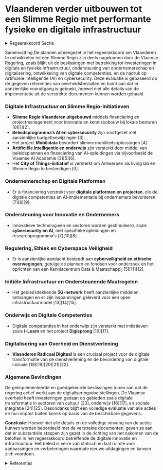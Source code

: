 # Vlaanderen verder uitbouwen tot een Slimme Regio met performante fysieke en digitale infrastructuur

<details>
        <summary>Regeerakkoord Sectie </summary>
        <p>2.3.5 Vlaanderen verder uitbouwen tot een Slimme Regio met performante fysieke en digitale infrastructuur Met het economisch- en innovatiebeleid nemen we het voortouw voor de transitie naar de digitale samenleving in Vlaanderen. Deze inspanningen moeten echter ondersteund worden en aangevuld worden door acties over alle beleidsdomeinen heen. Daarom stellen we een geïntegreerd plan op voor de verdere digitalisering in Vlaanderen en de valorisatie van artificiële intelligentie. Dit plan heeft betrekking op de baanbrekende O&O die verder moeten versterkt worden zoals de beleids-agenda’s en de projecten Mobilidata en I-learn, maar zal o.a. ook handelen over (netwerk)infra-structuur, ondernemerschap, digitale platformen, de ontwikkeling van digitale competenties bij lerenden, ondernemers en werknemers, kennisdif-fusie naar kmo’s en regelgeving en ethiek. Digitalisering dringt immers door in alle domeinen van het maatschappelijke verkeer: zorg, mobiliteit, onderwijs… Deze aanpak stemmen we ook af op de aanbevelingen van de SERV en de Europese doelstellingen ter zake. Artificiële intelligentie (AI) bevindt zich in de kern van alle nieuwe slimme technologieën. Het zal de samenleving en de bedrijven radicaal anders doen functioneren. AI heeft het potentieel om signifi-cante productiviteitsverbeteringen te realiseren. Evenzeer zal de kwaliteit van het leven stijgen door de inzet van AI. Het Vlaamse beleidsplan AI geeft invulling aan onze ambitie om in dit strate-gisch domein via onderzoek, opleiding en prakti-sche toepassingen bij bedrijven, Vlaanderen op de wereldkaart te zetten. De integratie van digitale technologieën, zoals AI, in ons dagelijks leven en onze economieën biedt enorme opportuniteiten maar brengt ook nieuwe risico’s met zich mee. Het aantal gevallen van cybercriminaliteit stijgt exponentieel. Bovendien richten hackers hun vizier vaker op bedrijven, met zware gevolgen: van cybergijzeling tot industriële spionage en zelfs gesaboteerde productie-systemen. Via het beleidsplan cybersecurity, gericht op onderzoek, praktische toepassingen bij bedrijven en opleiding, willen we in Vlaanderen een weerbare digitale economie uitbouwen. Vlaanderen moet de wereldreferentie zijn voor een aantal innovatieve technologieën en sectoren en moet een voortrekker zijn in het digitaal onderne-merschap. We maken van Vlaanderen dé proeftuin voor ondernemingen en burgers die de digitale toepassingen van de toekomst willen proeven. We zetten de beleidsprogramma’s en -projecten Artificiële Intelligentie, Cybersecurity, I-Learn en Mobilidata verder en zorgen er voor dat deze optimaal afgestemd blijven op de noden van de Vlaamse ondernemingen en hele maatschappij. We beginnen hiervoor bij de basis: we brengen Vlaanderen aan de top in digitale infrastructuur. Met de recente evoluties die zich voordoen in de markt wil de Vlaamse regering de motor zijn voor een gebiedsdekkend 5G-netwerk, volgens een open model van infrastructuurdeling waarop alle dienstverleners aan gelijke voorwaarden hun diensten kunnen aanbieden. Om dat model te garanderen, is het noodzakelijk dat de Vlaamse overheid substantieel participeert in de initia-tieven van de operatoren. De Vlaamse regering ziet erop toe dat eventuele bijkomende spelers onder dezelfde voorwaarden kunnen participeren. De Vlaamse overheid bouwt onze regio verder uit tot een Europese koploper op vlak van Slimme Regio’s. Vlaanderen zal lokale besturen maximaal ondersteunen om het beleid en implementaties rond slimme steden efficiënt en breed te ver spreiden. Smart Flanders, het samenwerkingsver-band van de Vlaamse overheid, vormt daarbij de basis van een gezamenlijke aanpak en kennisdeling. De Vlaamse overheid brengt daarbij steden en gemeenten met gelijkaardige uitdagingen samen en zorgt ervoor dat slimme toepassingen maxi-maal gemeenschappelijk kunnen geïmplemen-teerd worden, aan gelijkwaardige voorwaarden. Dit zal leiden tot meer (kosten)efficiëntie en kennisdeling in de verdere uitrol van slimme steden-beleid. Reeds bestaande initiatieven, zoals de “City of Things-oproep” van VLAIO worden waar nodig versterkt en eventueel uitgebreid om verder uit te groeien tot een Europese koploper op vlak van Slimme regio’s. We bestendigen Antwerpen als living lab voor het project City of Things, de proeftuin voor de stad van de toekomst. We hebben extra aandacht voor de drempels die men in kleine gemeenten en landelijke gebieden onder-vindt om deze technologie te implementeren. Vlaanderen zal lokale besturen ondersteunen in de verdere ontwikkeling van open databeheer. Dit moet ertoe leiden dat lokale besturen, in samen-werking met kenniscentra en andere actoren, geholpen worden in de uitdaging om van een grote hoeveelheid beschikbare data effectief te komen tot beleidsmatige verbeteringen. Het eigenaarschap van data blijft daarbij, tenzij anders overeengekomen, bij de bestuurlijke entiteit liggen in wiens opdracht de data verzameld wordt. We werken in overeenstemming met internatio-nale evoluties standaarden uit voor het poolen, openstellen en uitwisselen van data, met grootste respect voor de privacy van gebruikers. We testen deze uit in een aantal proefprojecten die inspelen op de grote maatschappelijke uitdagingen in Vlaanderen (bv. mobiliteit en gezondheidszorg). Onder het motto “Digitaal Eerst” moet elke interactie van ondernemers met de overheid op een eenvoudige, digitale manier af te handelen zijn. VLAIO treedt op als centraal aanspreekpunt van de Vlaamse overheid voor ondernemers volgens het “no wrong door, no single door principe”5 en beheert een e-loket voor onderne-mers waarop alle overheidsagentschappen aansluiten die dienstverlening aan ondernemers aanbieden. We bouwen het e-loket verder uit tot de unieke toegangspoort tot, en het opvolgsys-teem van, de Vlaamse dienstverlening en 5 Volgens dit principe worden ondernemers altijd de weg gewezen naar de juiste ondersteuning of dienstverlener, ongeacht waar ze in het VLAIO-netwerk komen aankloppen. ondersteuning aan ondernemers. We hanteren hierbij het principe van “éénmalige aanmelding”. De Vlaamse overheid neemt het voortouw bij experimenteren met nieuwe digitale toepassingen en transformaties in haar dienstverlening, de zorgsector, onderwijs, … EWI werkt actief mee aan het verminderen van de administratieve belasting voor bedrijven. Een grote maatschappelijke evolutie verwachten we de komende jaren met de commerciële uitrol van semiautonome voertuigen; we maken Vlaanderen klaar om bij de eersten in Europa het veilig gebruik van deze technologieën te kunnen benutten. We houden een internationaal toptechnolo-gie-festival dat minstens tweejaarlijks de wereld naar Vlaanderen haalt en het beste van Vlaanderen aan de wereld laat zien. </p>
        </details> 

Samenvatting
De plannen uiteengezet in het regeerakkoord om Vlaanderen te ontwikkelen tot een Slimme Regio zijn deels nagekomen door de Vlaamse Regering, zoals blijkt uit de beslissingen met betrekking tot investeringen in digitale en fysieke infrastructuur, ondersteuning van ondernemerschap en digitalisering, ontwikkeling van digitale competenties, en de nadruk op Artificiële Intelligentie (AI) en cybersecurity. Deze evaluatie is gebaseerd op de gegeven referenties van overheidsbesluiten en toont aan dat er aanzienlijke vooruitgang is geboekt, hoewel niet alle details van de implementatie uit de verstrekte documenten kunnen worden gehaald.

### Digitale Infrastructuur en Slimme Regio-initiatieven
- **Slimme Regio Vlaanderen uitgebouwd** middels financiering en projectmanagement voor innovatie en kennisopbouw bij lokale besturen \[0\]\[1\]\[2\].
- **Beleidsprogramma’s AI en cybersecurity** zijn voortgezet met aanzienlijke budgettoewijzingen \[3\].
- Het project **Mobilidata** bevordert slimme mobiliteitsoplossingen \[4\].
- **Artificiële Intelligentie en onderwijs** zijn versterkt door middel van beleidsplannen en financiering van AI-opleidingen via bijvoorbeeld de Vlaamse AI Academie \[3\]\[5\]\[6\].
- Het **City of Things-initiatief** is versterkt om Antwerpen als living lab en Slimme Regio te bestendigen \[0\].

### Ondernemerschap en Digitale Platformen
- Er is financiering verstrekt voor **digitale platformen en projecten**, die de digitale competenties en AI-implementatie bij ondernemers bevorderen \[7\]\[8\]\[9\].

### Ondersteuning voor Innovatie en Ondernemers
- Innovatieve technologieën en sectoren worden gestimuleerd, zoals **cybersecurity en AI**, met specifieke opleidingen en researchprogramma's \[7\]\[10\]\[8\].

### Regulering, Ethiek en Cyberspace Veiligheid
- Er is aanzienlijke aandacht besteedt aan **cyberveiligheid en ethische overwegingen**, getuige de plannen en fondsen voor onderzoek en het oprichten van een Kenniscentrum Data & Maatschappij \[5\]\[11\]\[12\].

### Initiële Infrastructuur en Ondersteunende Maatregelen
- Het gebiedsdekkende **5G-netwerk** heeft aanzienlijke middelen ontvangen en er zijn inspanningen geleverd voor een open infrastructuurmodel \[13\]\[14\]\[15\].

### Onderwijs en Digitale Competenties
- Digitale competenties in het onderwijs zijn versterkt met initiatieven zoals **I-Learn** en het project **Digisprong** \[16\]\[17\].

### Digitalisering van Overheid en Dienstverlening
- **Vlaanderen Radicaal Digitaal** is een cruciaal project voor de digitale transformatie van de dienstverlening en de bevordering van digitale inclusie \[18\]\[19\]\[20\]\[21\]\[22\].

### Algemene Bevindingen
De geïmplementeerde en goedgekeurde beslissingen tonen aan dat de regering actief werkt aan de digitaliseringsdoelstellingen. De Vlaamse overheid heeft investeringen gedaan op gebieden zoals digitale transformatie in sectoren van cultuur \[23\], onderwijs \[16\]\[17\], en sociale integratie \[24\]\[25\]. Desondanks blijft een volledige evaluatie van alle acties en hun impact buiten bereik op basis van de beschikbare gegevens.

**Conclusie**: Hoewel niet alle details en de volledige omvang van de acties kunnen worden beoordeeld met de verstrekte documenten, geven ze aan dat er substantiële stappen zijn gezet in de richting van het nakomen van de beloften in het regeerakkoord betreffende de digitale innovatie en infrastructuur. Het beleid is verre van statisch en laat ruimte voor aanpassingen en verbeteringen naarmate nieuwe uitdagingen en kansen zich voordoen.

<details>
        <summary> Referenties</summary>
        **[\[0\]](https://beslissingenvlaamseregering.vlaanderen.be/?search=Plan%20Vlaamse%20Veerkracht%3A%20Uitbouw%20Slimme%20Regio%20Vlaanderen%20door%20samenbrengen%20innovatiecapaciteit%20ondernemingen%20en%20stimuleren%20implementatie%20en%20kennisopbouw%20bij%20lokale%20besturen&dateOption=select&startDate=2021-06-04T08%3A00%3A00Z&endDate=2021-06-04T08%3A00%3A00Z)** : **(2021-06-04)** Plan Vlaamse Veerkracht: Uitbouw Slimme Regio Vlaanderen door samenbrengen innovatiecapaciteit ondernemingen en stimuleren implementatie en kennisopbouw bij lokale besturen 

**[\[1\]]** : **(2020-07-17)**  

**[\[2\]](https://beslissingenvlaamseregering.vlaanderen.be/?search=AI-onderzoeksprogramma%3A%20subsidie%20voor%20de%20periode%201%20januari%20tot%20en%20met%2030%20juni%202020%0A%0A&dateOption=select&startDate=2019-12-20T09%3A00%3A00Z&endDate=2019-12-20T09%3A00%3A00Z)** : **(2019-12-20)** AI-onderzoeksprogramma: subsidie voor de periode 1 januari tot en met 30 juni 2020

 

**[\[3\]](https://beslissingenvlaamseregering.vlaanderen.be/?search=Vlaams%20Beleidsplan%20Artifici%C3%ABle%20Intelligentie%20%28AI%29%2C%20Luik%20opleidingen%3A%20verlenging%20Vlaamse%20AI%20Academie%20%E2%80%93%20Werkjaar%202024&dateOption=select&startDate=2023-12-22T09%3A00%3A00Z&endDate=2023-12-22T09%3A00%3A00Z)** : **(2023-12-22)** Vlaams Beleidsplan Artificiële Intelligentie (AI), Luik opleidingen: verlenging Vlaamse AI Academie – Werkjaar 2024 

**[\[4\]](https://beslissingenvlaamseregering.vlaanderen.be/?search=Plan%20Vlaamse%20Veerkracht%3A%20Data%20Integratiediensten%20voor%20Slimme%20Mobiliteit&dateOption=select&startDate=2021-12-03T09%3A00%3A00Z&endDate=2021-12-03T09%3A00%3A00Z)** : **(2021-12-03)** Plan Vlaamse Veerkracht: Data Integratiediensten voor Slimme Mobiliteit 

**[\[5\]](https://beslissingenvlaamseregering.vlaanderen.be/?search=Vlaams%20Beleidsplan%20AI%20%E2%80%93%20Flankerend%20beleid%3A%20programma%20voor%20Burgerwetenschap%20AI&dateOption=select&startDate=2020-12-04T09%3A00%3A00Z&endDate=2020-12-04T09%3A00%3A00Z)** : **(2020-12-04)** Vlaams Beleidsplan AI – Flankerend beleid: programma voor Burgerwetenschap AI 

**[\[6\]](https://beslissingenvlaamseregering.vlaanderen.be/?search=Vlaamse%20AI-Academie%20%28VAIA%29%3A%20werkingssubsidie%202023&dateOption=select&startDate=2023-05-05T08%3A00%3A00Z&endDate=2023-05-05T08%3A00%3A00Z)** : **(2023-05-05)** Vlaamse AI-Academie (VAIA): werkingssubsidie 2023 

**[\[7\]](https://beslissingenvlaamseregering.vlaanderen.be/?search=Flankerende%20maatregelen%20hoger%20onderwijs%20in%20het%20kader%20van%20beleidsagenda%E2%80%99s%20artifici%C3%ABle%20intelligentie%20en%20cybersecurity%0A%0A&dateOption=select&startDate=2019-12-20T09%3A00%3A00Z&endDate=2019-12-20T09%3A00%3A00Z)** : **(2019-12-20)** Flankerende maatregelen hoger onderwijs in het kader van beleidsagenda’s artificiële intelligentie en cybersecurity

 

**[\[8\]](https://beslissingenvlaamseregering.vlaanderen.be/?search=Onderzoeksprogramma%20Artifici%C3%ABle%20Intelligentie%20%28AI%29%3A%2012%20miljoen%20euro%20subsidie%20werkjaar%202021&dateOption=select&startDate=2021-01-29T09%3A00%3A00Z&endDate=2021-01-29T09%3A00%3A00Z)** : **(2021-01-29)** Onderzoeksprogramma Artificiële Intelligentie (AI): 12 miljoen euro subsidie werkjaar 2021 

**[\[9\]](https://beslissingenvlaamseregering.vlaanderen.be/?search=Subsidie%20AI-plan%20onderzoeksluik&dateOption=select&startDate=2022-02-11T09%3A00%3A00Z&endDate=2022-02-11T09%3A00%3A00Z)** : **(2022-02-11)** Subsidie AI-plan onderzoeksluik 

**[\[10\]](https://beslissingenvlaamseregering.vlaanderen.be/?search=Vlaams%20Beleidsplan%20AI%20%E2%80%93%20Luik%20opleidingen%3A%20De%20Vlaamse%20AI%20Academie&dateOption=select&startDate=2020-06-19T08%3A00%3A00Z&endDate=2020-06-19T08%3A00%3A00Z)** : **(2020-06-19)** Vlaams Beleidsplan AI – Luik opleidingen: De Vlaamse AI Academie 

**[\[11\]](https://beslissingenvlaamseregering.vlaanderen.be/?search=Plan%20Vlaamse%20Veerkracht%3A%20Cybersecurity%20en%20uitrol%20centraal%20systeem%20van%20veiligheidsbouwstenen%20en%20het%20beheer%20van%20veiligheidsevenementen%20en%20%E2%80%93informatie%20%28SIEM%29&dateOption=select&startDate=2021-06-25T08%3A00%3A00Z&endDate=2021-06-25T08%3A00%3A00Z)** : **(2021-06-25)** Plan Vlaamse Veerkracht: Cybersecurity en uitrol centraal systeem van veiligheidsbouwstenen en het beheer van veiligheidsevenementen en –informatie (SIEM) 

**[\[12\]](https://beslissingenvlaamseregering.vlaanderen.be/?search=Subsidie%20Kenniscentrum%20Data%20en%20Maatschappij%0A&dateOption=select&startDate=2020-04-10T08%3A00%3A00Z&endDate=2020-04-10T08%3A00%3A00Z)** : **(2020-04-10)** Subsidie Kenniscentrum Data en Maatschappij
 

**[\[13\]](https://beslissingenvlaamseregering.vlaanderen.be/?search=Plan%20Vlaamse%20Veerkracht%20dossier%2067&dateOption=select&startDate=2021-05-07T08%3A00%3A00Z&endDate=2021-05-07T08%3A00%3A00Z)** : **(2021-05-07)** Plan Vlaamse Veerkracht dossier 67 

**[\[14\]](https://beslissingenvlaamseregering.vlaanderen.be/?search=Plan%20Vlaamse%20Veerkracht%3A%20dossier%2057&dateOption=select&startDate=2021-05-07T08%3A00%3A00Z&endDate=2021-05-07T08%3A00%3A00Z)** : **(2021-05-07)** Plan Vlaamse Veerkracht: dossier 57 

**[\[15\]](https://beslissingenvlaamseregering.vlaanderen.be/?search=Plan%20Vlaamse%20Veerkracht%3A%20FIT%20%E2%80%93%20Datagedreven%20organisatie%20%26%20Digitalisering%20dienstverlening&dateOption=select&startDate=2021-06-18T08%3A00%3A00Z&endDate=2021-06-18T08%3A00%3A00Z)** : **(2021-06-18)** Plan Vlaamse Veerkracht: FIT – Datagedreven organisatie & Digitalisering dienstverlening 

**[\[16\]](https://beslissingenvlaamseregering.vlaanderen.be/?search=Plan%20Vlaamse%20Veerkracht%3A%20Kennis-%20en%20adviescentrum%20%E2%80%98Digisprong%E2%80%99%20ten%20dienste%20van%20het%20onderwijsveld%20en%20aangepaste%20digitale%20leermiddelen&dateOption=select&startDate=2021-06-25T08%3A00%3A00Z&endDate=2021-06-25T08%3A00%3A00Z)** : **(2021-06-25)** Plan Vlaamse Veerkracht: Kennis- en adviescentrum ‘Digisprong’ ten dienste van het onderwijsveld en aangepaste digitale leermiddelen 

**[\[17\]](https://beslissingenvlaamseregering.vlaanderen.be/?search=Plan%20Vlaamse%20Veerkracht%3A%20actieplan%20E-leren&dateOption=select&startDate=2021-10-22T08%3A00%3A00Z&endDate=2021-10-22T08%3A00%3A00Z)** : **(2021-10-22)** Plan Vlaamse Veerkracht: actieplan E-leren 

**[\[18\]](https://beslissingenvlaamseregering.vlaanderen.be/?search=Stuurorgaan%20Vlaams%20Informatie-%20en%20ICT-beleid%3A%20invulling%20Programma%20Vlaanderen%20Radicaal%20Digitaal%202&dateOption=select&startDate=2020-11-27T09%3A00%3A00Z&endDate=2020-11-27T09%3A00%3A00Z)** : **(2020-11-27)** Stuurorgaan Vlaams Informatie- en ICT-beleid: invulling Programma Vlaanderen Radicaal Digitaal 2 

**[\[19\]](https://beslissingenvlaamseregering.vlaanderen.be/?search=Plan%20Vlaamse%20Veerkracht%3A%20toewijzing%20middelen%20%27Iedereen%20Digitaal%27&dateOption=select&startDate=2021-07-16T06%3A00%3A00Z&endDate=2021-07-16T06%3A00%3A00Z)** : **(2021-07-16)** Plan Vlaamse Veerkracht: toewijzing middelen 'Iedereen Digitaal' 

**[\[20\]](https://beslissingenvlaamseregering.vlaanderen.be/?search=Programma%20Vlaanderen%20Radicaal%20Digitaal%202%3A%20uitvoeringsjaar%202022&dateOption=select&startDate=2021-12-17T09%3A00%3A00Z&endDate=2021-12-17T09%3A00%3A00Z)** : **(2021-12-17)** Programma Vlaanderen Radicaal Digitaal 2: uitvoeringsjaar 2022 

**[\[21\]](https://beslissingenvlaamseregering.vlaanderen.be/?search=Programma%20Vlaanderen%20Radicaal%20Digitaal%202%3A%20uitvoeringsjaar%202023&dateOption=select&startDate=2022-11-18T09%3A00%3A00Z&endDate=2022-11-18T09%3A00%3A00Z)** : **(2022-11-18)** Programma Vlaanderen Radicaal Digitaal 2: uitvoeringsjaar 2023 

**[\[22\]](https://beslissingenvlaamseregering.vlaanderen.be/?search=Programma%20Vlaanderen%20Radicaal%20Digitaal%3A%20exploitatiebudget%20begrotingsjaar%202024&dateOption=select&startDate=2023-11-17T09%3A00%3A00Z&endDate=2023-11-17T09%3A00%3A00Z)** : **(2023-11-17)** Programma Vlaanderen Radicaal Digitaal: exploitatiebudget begrotingsjaar 2024 

**[\[23\]](https://beslissingenvlaamseregering.vlaanderen.be/?search=Plan%20Vlaamse%20Veerkracht%3A%20Digitale%20transformatie%20cultuursector%3A%20%E2%80%98doelgericht%20digitaal%20transformeren%E2%80%99%20%28VV072%29%20en%20%E2%80%98koppeling%20databanken%20en%20betere%20informatiedoorstroming%E2%80%99&dateOption=select&startDate=2021-07-16T06%3A00%3A00Z&endDate=2021-07-16T06%3A00%3A00Z)** : **(2021-07-16)** Plan Vlaamse Veerkracht: Digitale transformatie cultuursector: ‘doelgericht digitaal transformeren’ (VV072) en ‘koppeling databanken en betere informatiedoorstroming’ 

**[\[24\]](https://beslissingenvlaamseregering.vlaanderen.be/?search=Plan%20Vlaamse%20Veerkracht%3A%20Digitaliseringsprojecten%20inburgering&dateOption=select&startDate=2022-07-15T08%3A00%3A00Z&endDate=2022-07-15T08%3A00%3A00Z)** : **(2022-07-15)** Plan Vlaamse Veerkracht: Digitaliseringsprojecten inburgering 

**[\[25\]](https://beslissingenvlaamseregering.vlaanderen.be/?search=Plan%20Vlaamse%20Veerkracht%3A%20Digitalisering%20integratie%20en%20inburgering&dateOption=select&startDate=2021-09-17T08%3A00%3A00Z&endDate=2021-09-17T08%3A00%3A00Z)** : **(2021-09-17)** Plan Vlaamse Veerkracht: Digitalisering integratie en inburgering 
        </details> 

